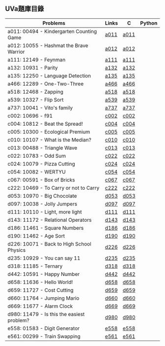 ## UVa題庫目錄

|Problems|Links|C|Python|
|-|-|-|-|
|a011: 00494 - Kindergarten Counting Game|[a011](Contents/a011/a011.md)|[a011](Contents/a011/a011.c)||
|a012: 10055 - Hashmat the Brave Warrior|[a012](Contents/a012/a012.md)|[a012](Contents/a012/a012.c)||
|a111: 12149 - Feynman|[a111](Contents/a111/a111.md)|[a111](Contents/a111/a111.c)||
|a132: 10931 - Parity|[a132](Contents/a132/a132.md)|[a132](Contents/a132/a132.c)||
|a135: 12250 - Language Detection|[a135](Contents/a135/a135.md)|[a135](Contents/a135/a135.c)||
|a466: 12289 - One-Two-Three|[a466](Contents/a466/a466.md)|[a466](Contents/a466/a466.c)||
|a518: 12468 - Zapping|[a518](Contents/a518/a518.md)|[a518](Contents/a518/a518.c)||
|a539: 10327 - Flip Sort|[a539](Contents/a539/a539.md)|[a539](Contents/a539/a539.c)||
|a737: 10041 - Vito's family|[a737](Contents/a737/a737.md)|[a737](Contents/a737/a737.c)||
|c002: 10696 - f91|[c002](Contents/c002/c002.md)|[c002](Contents/c002/c002.c)||
|c004: 10812 - Beat the Spread!|[c004](Contents/c004/c004.md)|[c004](Contents/c004/c004.c)||
|c005: 10300 - Ecological Premium|[c005](Contents/c005/c005.md)|[c005](Contents/c005/c005.c)||
|c010: 10107 - What is the Median?|[c010](Contents/c010/c010.md)|[c010](Contents/c010/c010.c)||
|c013: 00488 - Triangle Wave|[c013](Contents/c013/c013.md)|[c013](Contents/c013/c013.c)||
|c022: 10783 - Odd Sum|[c022](Contents/c022/c022.md)|[c022](Contents/c022/c022.c)||
|c024: 10079 - Pizza Cutting|[c024](Contents/c024/c024.md)|[c024](Contents/c024/c024.c)||
|c054: 10082 - WERTYU|[c054](Contents/c054/c054.md)|[c054](Contents/c054/c054.c)||
|c067: 00591 - Box of Bricks|[c067](Contents/c067/c067.md)|[c067](Contents/c067/c067.c)||
|c222: 10469 - To Carry or not to Carry|[c222](Contents/c222/c222.md)|[c222](Contents/c222/c222.c)||
|d053: 10970 - Big Chocolate|[d053](Contents/d053/d053.md)|[d053](Contents/d053/d053.c)||
|d097: 10038 - Jolly Jumpers|[d097](Contents/d097/d097.md)|[d097](Contents/d097/d097.c)||
|d111: 10110 - Light, more light|[d111](Contents/d111/d111.md)|[d111](Contents/d111/d111.c)||
|d143: 11172 - Relational Operators|[d143](Contents/d143/d143.md)|[d143](Contents/d143/d143.c)||
|d186: 11461 - Square Numbers|[d186](Contents/d186/d186.md)|[d186](Contents/d186/d186.c)||
|d190: 11462 - Age Sort|[d190](Contents/d190/d190.md)|[d190](Contents/d190/d190.c)||
|d226: 10071 - Back to High School Physics|[d226](Contents/d226/d226.md)|[d226](Contents/d226/d226.c)||
|d235: 10929 - You can say 11|[d235](Contents/d235/d235.md)|[d235](Contents/d235/d235.c)||
|d318: 11185 - Ternary|[d318](Contents/d318/d318.md)|[d318](Contents/d318/d318.c)||
|d442: 10591 - Happy Number|[d442](Contents/d442/d442.md)|[d442](Contents/d442/d442.c)||
|d658: 11636 - Hello World!|[d658](Contents/d658/d658.md)|[d658](Contents/d658/d658.c)||
|d659: 11727 - Cost Cutting|[d659](Contents/d659/d659.md)|[d659](Contents/d659/d659.c)||
|d660: 11764 - Jumping Mario|[d660](Contents/d660/d660.md)|[d660](Contents/d660/d660.c)||
|d669: 11677 - Alarm Clock|[d669](Contents/d669/d669.md)|[d669](Contents/d669/d669.c)||
|d980: 11479 - Is this the easiest problem?|[d980](Contents/d980/d980.md)|[d980](Contents/d980/d980.c)||
|e558: 01583 - Digit Generator|[e558](Contents/e558/e558.md)|[e558](Contents/e558/e558.c)||
|e561: 00299 - Train Swapping|[e561](Contents/e561/e561.md)|[e561](Contents/e561/e561.c)||
